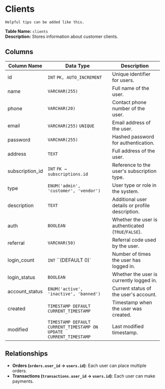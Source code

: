 # Clients

```{tip}
Helpful tips can be added like this.
```

**Table Name:** `clients` <br>
**Description:** Stores information about customer clients.

## Columns

| Column Name     | Data Type                                                         | Description                                         |
| --------------- | ----------------------------------------------------------------- | --------------------------------------------------- |
| id              | `INT` `PK, AUTO_INCREMENT`                                        | Unique identifier for users.                        |
| name            | `VARCHAR(255)`                                                    | Full name of the user.                              |
| phone           | `VARCHAR(20)`                                                     | Contact phone number of the user.                   |
| email           | `VARCHAR(255)` `UNIQUE`                                           | Email address of the user.                          |
| password        | `VARCHAR(255)`                                                    | Hashed password for authentication.                 |
| address         | `TEXT`                                                            | Full address of the user.                           |
| subscription_id | `INT` `FK → subscriptions.id`                                     | Reference to the user's subscription type.          |
| type            | `ENUM('admin', 'customer', 'vendor')`                             | User type or role in the system.                    |
| description     | `TEXT`                                                            | Additional user details or profile description.     |
| auth            | `BOOLEAN`                                                         | Whether the user is authenticated (`TRUE`/`FALSE`). |
| referral        | `VARCHAR(50)`                                                     | Referral code used by the user.                     |
| login_count     | `INT` ``(DEFAULT 0)`                                              | Number of times the user has logged in.             |
| login_status    | `BOOLEAN`                                                         | Whether the user is currently logged in.            |
| account_status  | `ENUM('active', 'inactive', 'banned')`                            | Current status of the user's account.               |
| created         | `TIMESTAMP DEFAULT CURRENT_TIMESTAMP`                             | Timestamp when the user was created.                |
| modified        | `TIMESTAMP DEFAULT CURRENT_TIMESTAMP ON UPDATE CURRENT_TIMESTAMP` | Last modified timestamp.                            |

## Relationships

- **Orders (`orders.user_id` → `users.id`)**: Each user can place multiple orders.
- **Transactions (`transactions.user_id` → `users.id`)**: Each user can make payments.
